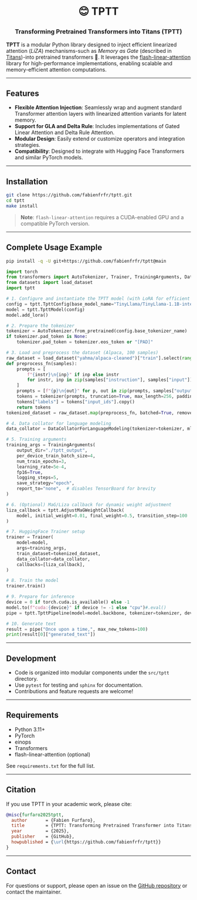 <h1 align="center"> <p>😊 TPTT</p></h1>
<h3 align="center">
    <p>Transforming Pretrained Transformers into Titans (TPTT) </p>
</h3>

**TPTT** is a modular Python library designed to inject efficient linearized attention (*LiZA*) mechanisms-such as *Memory as Gate* (described in [Titans](https://arxiv.org/html/2501.00663v1))-into pretrained transformers 🤗.
It leverages the [flash-linear-attention](https://github.com/fla-org/flash-linear-attention) library for high-performance implementations, enabling scalable and memory-efficient attention computations. 

---

## Features

- **Flexible Attention Injection**: Seamlessly wrap and augment standard Transformer attention layers with linearized attention variants for latent memory.
- **Support for GLA and Delta Rule**: Includes implementations of Gated Linear Attention and Delta Rule Attention.
- **Modular Design**: Easily extend or customize operators and integration strategies.
- **Compatibility**: Designed to integrate with Hugging Face Transformers and similar PyTorch models.

---

## Installation

```bash
git clone https://github.com/fabienfrfr/tptt.git
cd tptt
make install
```

> **Note**: `flash-linear-attention` requires a CUDA-enabled GPU and a compatible PyTorch version.

---

## Complete Usage Example

```bash
pip install -q -U git+https://github.com/fabienfrfr/tptt@main
```

```python
import torch
from transformers import AutoTokenizer, Trainer, TrainingArguments, DataCollatorForLanguageModeling
from datasets import load_dataset
import tptt

# 1. Configure and instantiate the TPTT model (with LoRA for efficient fine-tuning)
config = tptt.TpttConfig(base_model_name="TinyLlama/TinyLlama-1.1B-intermediate-step-1431k-3T")
model = tptt.TpttModel(config)
model.add_lora()

# 2. Prepare the tokenizer
tokenizer = AutoTokenizer.from_pretrained(config.base_tokenizer_name)
if tokenizer.pad_token is None:
    tokenizer.pad_token = tokenizer.eos_token or "[PAD]"

# 3. Load and preprocess the dataset (Alpaca, 100 samples)
raw_dataset = load_dataset("yahma/alpaca-cleaned")["train"].select(range(100))
def preprocess_fn(samples):
    prompts = [
        f"{instr}\n{inp}" if inp else instr
        for instr, inp in zip(samples["instruction"], samples["input"])
    ]
    prompts = [f"{p}\n{out}" for p, out in zip(prompts, samples["output"])]
    tokens = tokenizer(prompts, truncation=True, max_length=256, padding="max_length", return_attention_mask=True)
    tokens["labels"] = tokens["input_ids"].copy()
    return tokens
tokenized_dataset = raw_dataset.map(preprocess_fn, batched=True, remove_columns=raw_dataset.column_names)

# 4. Data collator for language modeling
data_collator = DataCollatorForLanguageModeling(tokenizer=tokenizer, mlm=False)

# 5. Training arguments
training_args = TrainingArguments(
    output_dir="./tptt_output",
    per_device_train_batch_size=4,
    num_train_epochs=3,
    learning_rate=5e-4,
    fp16=True,
    logging_steps=5,
    save_strategy="epoch",
    report_to="none",  # disables TensorBoard for brevity
)

# 6. (Optional) MaG/Liza callback for dynamic weight adjustment
liza_callback = tptt.AdjustMaGWeightCallback(
    model, initial_weight=0.01, final_weight=0.5, transition_step=100
)

# 7. HuggingFace Trainer setup
trainer = Trainer(
    model=model,
    args=training_args,
    train_dataset=tokenized_dataset,
    data_collator=data_collator,
    callbacks=[liza_callback],
)

# 8. Train the model
trainer.train()

# 9. Prepare for inference
device = 0 if torch.cuda.is_available() else -1
model.to(f"cuda:{device}" if device != -1 else "cpu")#.eval()
pipe = tptt.TpttPipeline(model=model.backbone, tokenizer=tokenizer, device=device)

# 10. Generate text
result = pipe("Once upon a time,", max_new_tokens=100)
print(result[0]["generated_text"])

```

---

## Development

- Code is organized into modular components under the `src/tptt` directory.
- Use `pytest` for testing and `sphinx` for documentation.
- Contributions and feature requests are welcome!

---

## Requirements

- Python 3.11+
- PyTorch
- einops
- Transformers
- flash-linear-attention (optional)

See `requirements.txt` for the full list.

---

## Citation

If you use TPTT in your academic work, please cite:

```bibtex
@misc{furfaro2025tptt,
  author       = {Fabien Furfaro},
  title        = {TPTT: Transforming Pretrained Transformer into Titans},
  year         = {2025},
  publisher    = {GitHub},
  howpublished = {\url{https://github.com/fabienfrfr/tptt}}
}
```


---

## Contact

For questions or support, please open an issue on the [GitHub repository](https://github.com/fabienfrfr/tptt) or contact the maintainer.

